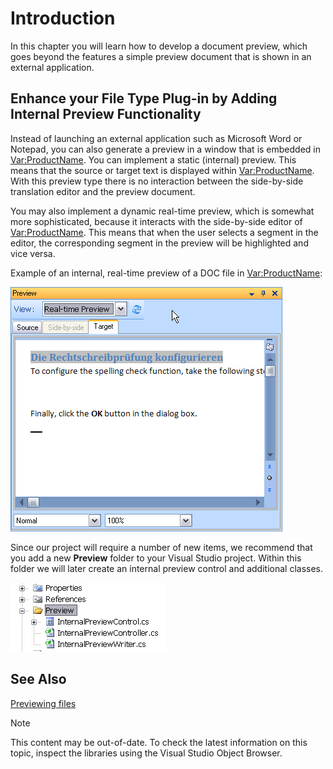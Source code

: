 Introduction
===
In this chapter you will learn how to develop a document preview, which goes beyond the features a simple preview document that is shown in an external application.

Enhance your File Type Plug-in by Adding Internal Preview Functionality
--

Instead of launching an external application such as Microsoft Word or Notepad, you can also generate a preview in a window that is embedded in <Var:ProductName>. You can implement a static (internal) preview. This means that the source or target text is displayed within <Var:ProductName>. With this preview type there is no interaction between the side-by-side translation editor and the preview document.

You may also implement a dynamic real-time preview, which is somewhat more sophisticated, because it interacts with the side-by-side editor of <Var:ProductName>. This means that when the user selects a segment in the editor, the corresponding segment in the preview will be highlighted and vice versa.

Example of an internal, real-time preview of a DOC file in <Var:ProductName>:

![RealtimePreview](images/RealtimePreview.jpg)

Since our project will require a number of new items, we recommend that you add a new **Preview** folder to your Visual Studio project. Within this folder we will later create an internal preview control and additional classes.

![PreviewFolder](images/PreviewFolder.jpg)

See Also
--


[Previewing files](previewing_files.md)

>[!NOTE]
>
> This content may be out-of-date. To check the latest information on this topic, inspect the libraries using the Visual Studio Object Browser.